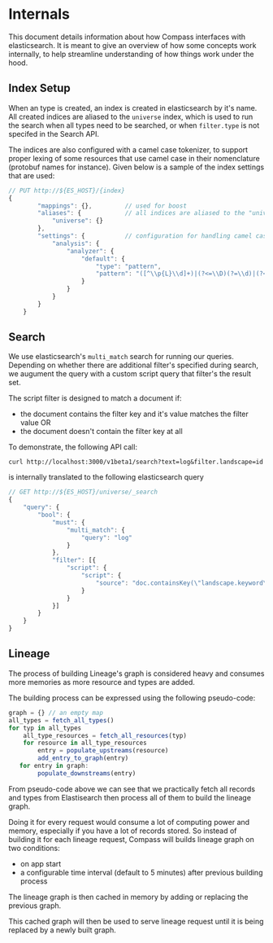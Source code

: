 # Internals

This document details information about how Compass interfaces with elasticsearch. It is meant to give an overview of how some concepts work internally, to help streamline understanding of how things work under the hood.

## Index Setup

When an type is created, an index is created in elasticsearch by it's name. All created indices are aliased to the `universe` index, which is used to run the search when all types need to be searched, or when `filter.type` is not specifed in the Search API.

The indices are also configured with a camel case tokenizer, to support proper lexing of some resources that use camel case in their nomenclature \(protobuf names for instance\). Given below is a sample of the index settings that are used:

```javascript
// PUT http://${ES_HOST}/{index}
{
        "mappings": {},         // used for boost
        "aliases": {            // all indices are aliased to the "universe" index
            "universe": {} 
        },
        "settings": {           // configuration for handling camel case text
            "analysis": {
                "analyzer": {
                    "default": {
                        "type": "pattern",
                        "pattern": "([^\\p{L}\\d]+)|(?<=\\D)(?=\\d)|(?<=\\d)(?=\\D)|(?<=[\\p{L}&&[^\\p{Lu}]])(?=\\p{Lu})|(?<=\\p{Lu})(?=\\p{Lu}[\\p{L}&&[^\\p{Lu}]])"
                    }
                }
            }
        }
    }
```

## Search

We use elasticsearch's `multi_match` search for running our queries. Depending on whether there are additional filter's specified during search, we augument the query with a custom script query that filter's the result set.

The script filter is designed to match a document if:

* the document contains the filter key and it's value matches the filter value OR
* the document doesn't contain the filter key at all

To demonstrate, the following API call:

```text
curl http://localhost:3000/v1beta1/search?text=log&filter.landscape=id
```

is internally translated to the following elasticsearch query

```javascript
// GET http://${ES_HOST}/universe/_search
{
    "query": {
        "bool": {
            "must": {
                "multi_match": {
                    "query": "log"
                }
            },
            "filter": [{
                "script": {
                    "script": {
                        "source": "doc.containsKey(\"landscape.keyword\") == false || doc[\"landscape.keyword\"].value == \"id\""
                    }
                }
            }]
        }
    }
}
```

## Lineage

The process of building Lineage's graph is considered heavy and consumes more memories as more resource and types are added.

The building process can be expressed using the following pseudo-code:

```javascript
graph = {} // an empty map
all_types = fetch_all_types()
for typ in all_types
    all_type_resources = fetch_all_resources(typ)
    for resource in all_type_resources
        entry = populate_upstreams(resource)
        add_entry_to_graph(entry)
   for entry in graph:
        populate_downstreams(entry)
```

From pseudo-code above we can see that we practically fetch all records and types from Elastisearch then process all of them to build the lineage graph.

Doing it for every request would consume a lot of computing power and memory, especially if you have a lot of records stored. So instead of building it for each lineage request, Compass will builds lineage graph on two conditions:

* on app start
* a configurable time interval \(default to 5 minutes\) after previous building process

The lineage graph is then cached in memory by adding or replacing the previous graph.

This cached graph will then be used to serve lineage request until it is being replaced by a newly built graph.

